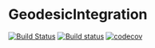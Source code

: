 # GeodesicIntegration

[![Build Status](https://travis-ci.org/psanker/gr-project.svg?branch=master)](https://travis-ci.org/psanker/gr-project) [![Build status](https://ci.appveyor.com/api/projects/status/28ggfahnn900xiah?svg=true)](https://ci.appveyor.com/project/psanker/gr-project) [![codecov](https://codecov.io/gh/psanker/gr-project/branch/master/graph/badge.svg)](https://codecov.io/gh/psanker/gr-project)

